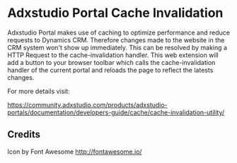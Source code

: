# Adxstudio Portal Cache Invalidation
Adxstudio Portal makes use of caching to optimize performance and reduce requests to Dynamics CRM. Therefore changes made to the website in the CRM system won't show up immediately. This can be resolved by making a HTTP Request to the cache-invalidation handler. This web extension will add a button to your browser toolbar which calls the cache-invalidation handler of the current portal and reloads the page to reflect the latests changes.

For more details visit:

https://community.adxstudio.com/products/adxstudio-portals/documentation/developers-guide/cache/cache-invalidation-utility/

## Credits
Icon by Font Awesome http://fontawesome.io/
